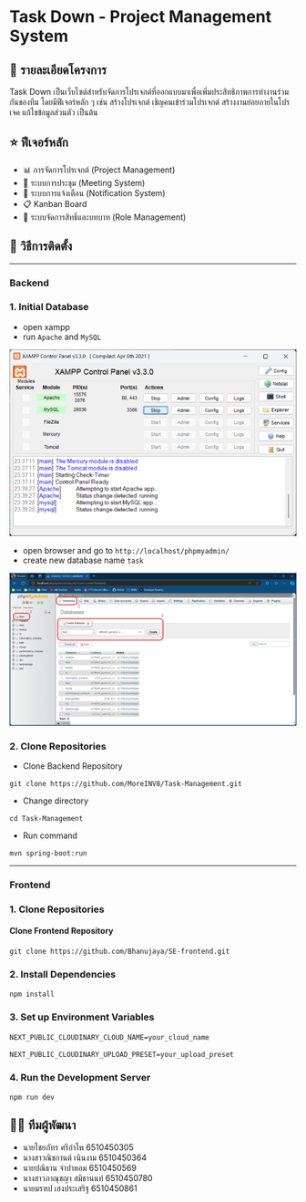# Task Down - Project Management System
## 📝 รายละเอียดโครงการ
Task Down เป็นเว็บไซต์สำหรับจัดการโปรเจกต์ที่ออกแบบมาเพื่อเพิ่มประสิทธิภาพการทำงานร่วมกันของทีม โดยมีฟีเจอร์หลัก ๆ เช่น สร้างโปรเจกต์ เชิญคนเข้าร่วมโปรเจกต์ สร้างงานย่อยภายในโปรเจค แก้ไขข้อมูลส่วนตัว เป็นต้น
## ⭐ ฟีเจอร์หลัก
- 📊 การจัดการโปรเจกต์ (Project Management)
- 🤝 ระบบการประชุม (Meeting System)
- 🔔 ระบบการแจ้งเตือน (Notification System)
- 📋 Kanban Board
- 👥 ระบบจัดการสิทธิ์และบทบาท (Role Management)
## 🚀 วิธีการติดตั้ง

---

### Backend

### 1. Initial Database
- open xampp
- run `Apache` and `MySQL`

![xampp](public\xampp.png)

- open browser and go to `http://localhost/phpmyadmin/`
- create new database name `task`

![create the database](public\create-database.png)


### 2. Clone Repositories

- Clone Backend Repository
```
git clone https://github.com/MoreINV8/Task-Management.git
```
- Change directory
```
cd Task-Management
```
- Run command
```
mvn spring-boot:run
```

---

### Frontend

### 1. Clone Repositories

#### Clone Frontend Repository
```
git clone https://github.com/Bhanujaya/SE-frontend.git
```
### 2. Install Dependencies
```
npm install 
```

### 3. Set up Environment Variables
```
NEXT_PUBLIC_CLOUDINARY_CLOUD_NAME=your_cloud_name
```
```
NEXT_PUBLIC_CLOUDINARY_UPLOAD_PRESET=your_upload_preset
```
### 4. Run the Development Server
```
npm run dev
```

## 👨‍💻 ทีมผู้พัฒนา
- นายไชยภัทร ศรีอำไพ 6510450305
- นางสาวณิชกานต์ เนินงาม 6510450364
- นายปณิธาน จำปาหอม 6510450569
- นางสาวภาณุชญา สมิธานนท์ 6510450780
- นายมรฑป เฮงประเสริฐ 6510450861